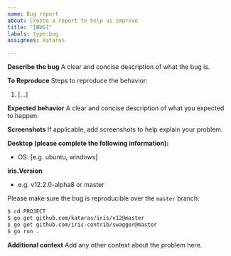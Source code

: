 ```yaml
---
name: Bug report
about: Create a report to help us improve
title: "[BUG]"
labels: type:bug
assignees: kataras

---
```


**Describe the bug**
A clear and concise description of what the bug is.

**To Reproduce**
Steps to reproduce the behavior:
1. [...]

**Expected behavior**
A clear and concise description of what you expected to happen.

**Screenshots**
If applicable, add screenshots to help explain your problem.

**Desktop (please complete the following information):**
 - OS: [e.g. ubuntu, windows]

**iris.Version**
- e.g. v12.2.0-alpha8 or master

Please make sure the bug is reproducible over the `master` branch:

```sh
$ cd PROJECT
$ go get github.com/kataras/iris/v12@master
$ go get github.com/iris-contrib/swagger@master
$ go run .
```

**Additional context**
Add any other context about the problem here.
